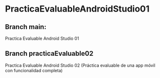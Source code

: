 <h1>PracticaEvaluableAndroidStudio01</h1>

<h2>Branch main:</h2>
Practica Evaluable Android Studio 01
  
<h2>Branch practicaEvaluable02</h2>
Practica Evaluable Android Studio 02 (Práctica evaluable de una app móvil con funcionalidad completa)
